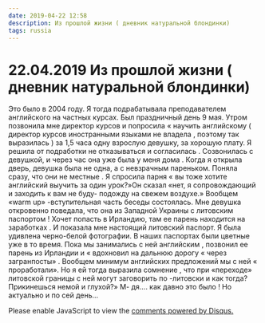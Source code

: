 ```yaml
---
date: 2019-04-22 12:58
description: Из прошлой жизни ( дневник натуральной блондинки)
tags: russia
---
```

# 22.04.2019 Из прошлой жизни ( дневник натуральной блондинки)

Это было в 2004 году. Я тогда подрабатывала преподавателем английского на частных курсах. Был праздничный день 9 мая.  Утром позвонила мне директор курсов и попросила « научить английскому  ( директор курсов иностранными языками не владела , поэтому так выразилась ) за 1,5 часа  одну  взрослую девушку, за хорошую плату.  Я решила от подработки не отказываться  и согласилась . Созвонилась с девушкой, и через час она уже была у меня дома .  Когда я открыла дверь, девушка была не одна, а с невзрачным пареньком. Поняла сразу, что они не местные . Я спросила парня « вы тоже хотите английский выучить за один урок?»Он сказал «нет, я сопровождающий и заходить к вам не буду-  подожду на свежем воздухе.»    Вообщем «warm up» -вступительная часть беседы состоялась. Мне девушка откровенно поведала, что она из Западной Украины с литовским паспортом ! Хочет попасть в Ирландию, там ее парень находится на заработках . И показала мне  настоящий литовский паспорт. Я была удивлена черно-белой фотографии. В наших паспортах были цветные уже в то время. Пока мы занимались с ней английским , позвонил ее парень из Ирландии и « вдохновил  на дальнюю дорогу « через  загранпосты»  .  Вообщем минимум английских предложений мы с ней « проработали». Но я ей тогда выразила сомнение , что  при «переходе» литовской границы с ней могут заговорить по -литовски и как тогда?  Прикинешься немой и глухой?»    М- дя.... как давно это было !  Но актуально и по сей день...


<div id="disqus_thread"></div>
<script>
    /**
    *  RECOMMENDED CONFIGURATION VARIABLES: EDIT AND UNCOMMENT THE SECTION BELOW TO INSERT DYNAMIC VALUES FROM YOUR PLATFORM OR CMS.
    *  LEARN WHY DEFINING THESE VARIABLES IS IMPORTANT: https://disqus.com/admin/universalcode/#configuration-variables    */
    /*
    var disqus_config = function () {
    this.page.url = PAGE_URL;  // Replace PAGE_URL with your page's canonical URL variable
    this.page.identifier = PAGE_IDENTIFIER; // Replace PAGE_IDENTIFIER with your page's unique identifier variable
    };
    */
    (function() { // DON'T EDIT BELOW THIS LINE
    var d = document, s = d.createElement('script');
    s.src = 'https://irina-blog-1.disqus.com/embed.js';
    s.setAttribute('data-timestamp', +new Date());
    (d.head || d.body).appendChild(s);
    })();
</script>
<noscript>Please enable JavaScript to view the <a href="https://disqus.com/?ref_noscript">comments powered by Disqus.</a></noscript>
